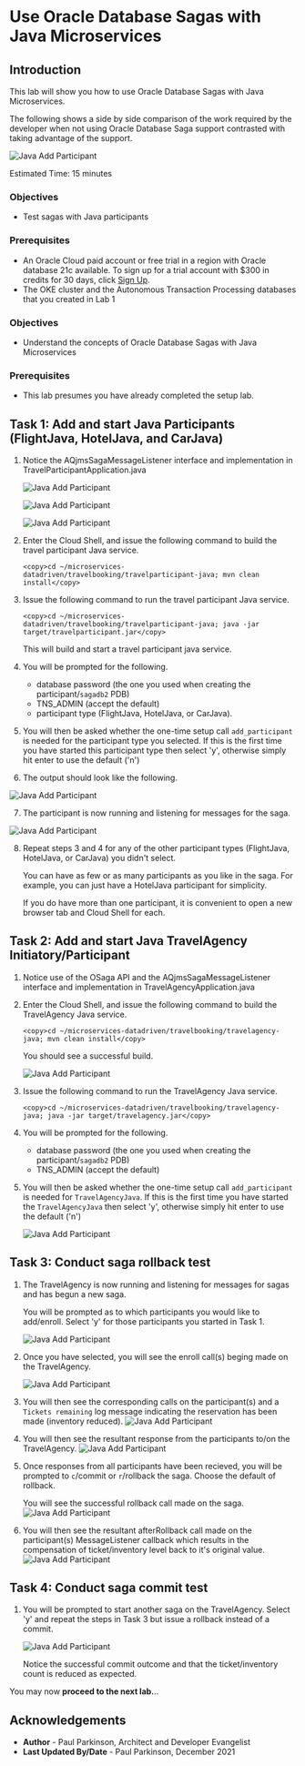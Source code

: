 # Use Oracle Database Sagas with Java Microservices

## Introduction

This lab will show you how to use Oracle Database Sagas with Java Microservices.

The following shows a side by side comparison of the work required by the developer when not using Oracle Database Saga support contrasted with taking advantage of the support.

   ![Java Add Participant](./images/javacodecomparison.png " ")

Estimated Time:  15 minutes

### Objectives

-   Test sagas with Java participants

### Prerequisites

* An Oracle Cloud paid account or free trial in a region with Oracle database 21c available. To sign up for a trial account with $300 in credits for 30 days, click [Sign Up](http://oracle.com/cloud/free).
* The OKE cluster and the Autonomous Transaction Processing databases that you created in Lab 1

### Objectives

-   Understand the concepts of Oracle Database Sagas with Java Microservices

### Prerequisites

- This lab presumes you have already completed the setup lab.

## Task 1: Add and start Java Participants (FlightJava, HotelJava, and CarJava)
       
1. Notice the AQjmsSagaMessageListener interface and implementation in TravelParticipantApplication.java

   ![Java Add Participant](./images/AQJmsSagaMessageListener.png " ")
   
   ![Java Add Participant](./images/AQJmsSagaMessageListener-methods.png " ")
   
   ![Java Add Participant](./images/javasagamessagelistnerimpl.png " ")
   
2.    Enter the Cloud Shell, and issue the following command to build the travel participant Java service.

        ```
        <copy>cd ~/microservices-datadriven/travelbooking/travelparticipant-java; mvn clean install</copy>
        ```

3.    Issue the following command to run the travel participant Java service.

        ```
        <copy>cd ~/microservices-datadriven/travelbooking/travelparticipant-java; java -jar target/travelparticipant.jar</copy>
        ```

      This will build and start a travel participant java service.

4.    You will be prompted for the following.
        - database password (the one you used when creating the participant/`sagadb2` PDB)
        - TNS_ADMIN (accept the default)
        - participant type (FlightJava, HotelJava, or CarJava).

5.    You will then be asked whether the one-time setup call `add_participant` is needed for the participant type you selected. 
If this is the first time you have started this participant type then select 'y', otherwise simply hit enter to use the default ('n')

6.    The output should look like the following.

   ![Java Add Participant](./images/addhotejavaparticipant.png " ")
   
7.   The participant is now running and listening for messages for the saga.

   ![Java Add Participant](./images/listeningformessageshoteljava.png " ")
   
8.   Repeat steps 3 and 4 for any of the other participant types (FlightJava, HotelJava, or CarJava) you didn't select. 

     You can have as few or as many participants as you like in the saga. 
     For example, you can just have a HotelJava participant for simplicity.
    
     If you do have more than one participant, it is convenient to open a new browser tab and Cloud Shell for each.
   
## Task 2: Add and start Java TravelAgency Initiatory/Participant

1.    Notice use of the OSaga API and the AQjmsSagaMessageListener interface and implementation in TravelAgencyApplication.java

2.    Enter the Cloud Shell, and issue the following command to build the TravelAgency Java service.

        ```
        <copy>cd ~/microservices-datadriven/travelbooking/travelagency-java; mvn clean install</copy>
        ```
      You should see a successful build.
      
      ![Java Add Participant](./images/travelagencybuildsuccess.png " ")

3.    Issue the following command to run the TravelAgency Java service.

        ```
        <copy>cd ~/microservices-datadriven/travelbooking/travelagency-java; java -jar target/travelagency.jar</copy>
        ```

4.    You will be prompted for the following.
        - database password (the one you used when creating the participant/`sagadb2` PDB)
        - TNS_ADMIN (accept the default)

5.    You will then be asked whether the one-time setup call `add_participant` is needed for `TravelAgencyJava`. 
      If this is the first time you have started the `TravelAgencyJava` then select 'y', otherwise simply hit enter to use the default ('n')
      
      ![Java Add Participant](./images/addtravelagencyparticipant.png " ")

## Task 3: Conduct saga rollback test

1.    The TravelAgency is now running and listening for messages for sagas and has begun a new saga.  

      You will be prompted as to which participants you would like to add/enroll. Select 'y' for those participants you started in Task 1.
   
      ![Java Add Participant](./images/beginandenroll.png " ")
   
2.    Once you have selected, you will see the enroll call(s) beging made on the TravelAgency.
      
      ![Java Add Participant](./images/beginandenrollsuccessful.png " ")
 
3.    You will then see the corresponding calls on the participant(s) and a `Tickets remaining` log message indicating the reservation has been made (inventory reduced).
      ![Java Add Participant](./images/requestreceivedonhoteljava.png " ")
 
4.    You will then see the resultant response from the participants to/on the TravelAgency.
      ![Java Add Participant](./images/responsefromhoteljava.png " ")
 
5.    Once responses from all participants have been recieved, you will be prompted to `c`/commit or `r`/rollback the saga. Choose the default of rollback.  

      You will see the successful rollback call made on the saga.
      ![Java Add Participant](./images/abortsagasent.png " ")
 
6.    You will then see the resultant afterRollback call made on the participant(s) MessageListener callback which results in the compensation of ticket/inventory level back to it's original value.
      ![Java Add Participant](./images/abortsagaonhoteljava.png " ")

## Task 4: Conduct saga commit test

1.    You will be prompted to start another saga on the TravelAgency. Select 'y' and repeat the steps in Task 3 but issue a rollback instead of a commit.
   
      ![Java Add Participant](./images/startanothersaga.png " ")

      Notice the successful commit outcome and that the ticket/inventory count is reduced as expected.
      
You may now **proceed to the next lab.**..

## Acknowledgements
* **Author** - Paul Parkinson, Architect and Developer Evangelist
* **Last Updated By/Date** - Paul Parkinson, December 2021
